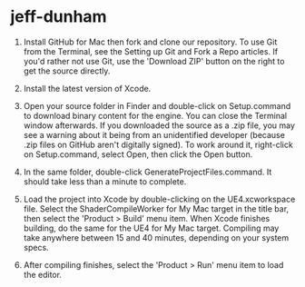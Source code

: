 # jeff-dunham

1. Install GitHub for Mac then fork and clone our repository. To use Git from the Terminal, see the Setting up Git and Fork a Repo articles. If you'd rather not use Git, use the 'Download ZIP' button on the right to get the source directly.

2. Install the latest version of Xcode.

3. Open your source folder in Finder and double-click on Setup.command to download binary content for the engine. You can close the Terminal window afterwards. If you downloaded the source as a .zip file, you may see a warning about it being from an unidentified developer (because .zip files on GitHub aren't digitally signed). To work around it, right-click on Setup.command, select Open, then click the Open button.

4. In the same folder, double-click GenerateProjectFiles.command. It should take less than a minute to complete.

6. Load the project into Xcode by double-clicking on the UE4.xcworkspace file. Select the ShaderCompileWorker for My Mac target in the title bar, then select the 'Product > Build' menu item. When Xcode finishes building, do the same for the UE4 for My Mac target. Compiling may take anywhere between 15 and 40 minutes, depending on your system specs.

7. After compiling finishes, select the 'Product > Run' menu item to load the editor.
